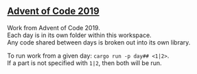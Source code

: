 ## [Advent of Code 2019](https://adventofcode.com/2019)
Work from Advent of Code 2019.  
Each day is in its own folder within this workspace.  
Any code shared between days is broken out into its own library.

To run work from a given day: `cargo run -p day## <1|2>`.  
If a part is not specified with `1|2`, then both will be run.